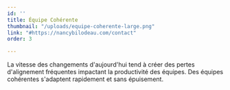 ```yaml
---
id: ''
title: Équipe Cohérente
thumbnail: "/uploads/equipe-coherente-large.png"
link: "#https://nancybilodeau.com/contact"
order: 3

---
```

La vitesse des changements d'aujourd'hui tend à créer des pertes d'alignement fréquentes impactant la productivité des équipes. Des équipes cohérentes s'adaptent rapidement et sans épuisement.
